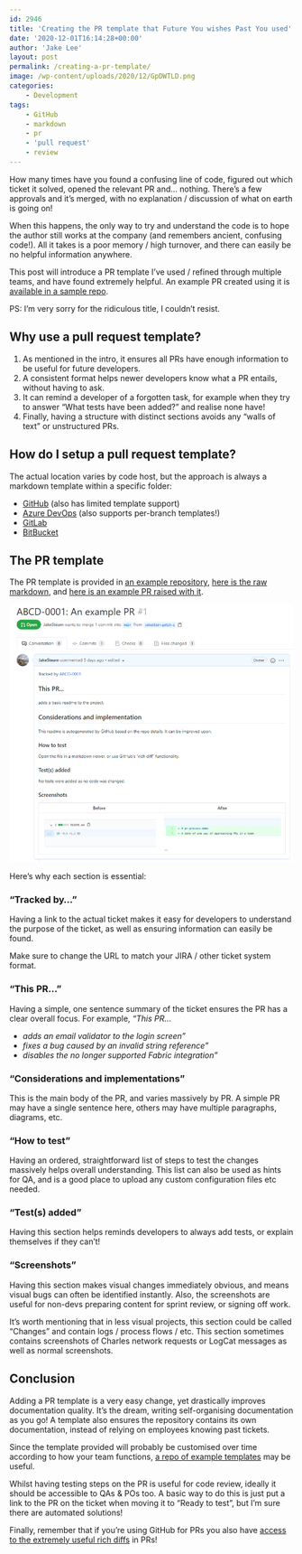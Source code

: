 ```yaml
---
id: 2946
title: 'Creating the PR template that Future You wishes Past You used'
date: '2020-12-01T16:14:28+00:00'
author: 'Jake Lee'
layout: post
permalink: /creating-a-pr-template/
image: /wp-content/uploads/2020/12/GpDWTLD.png
categories:
    - Development
tags:
    - GitHub
    - markdown
    - pr
    - 'pull request'
    - review
---
```


How many times have you found a confusing line of code, figured out which ticket it solved, opened the relevant PR and… nothing. There’s a few approvals and it’s merged, with no explanation / discussion of what on earth is going on!

When this happens, the only way to try and understand the code is to hope the author still works at the company (and remembers ancient, confusing code!). All it takes is a poor memory / high turnover, and there can easily be no helpful information anywhere.

This post will introduce a PR template I’ve used / refined through multiple teams, and have found extremely helpful. An example PR created using it is [available in a sample repo](https://github.com/JakeSteam/pr-process-demo/pull/1).

PS: I’m very sorry for the ridiculous title, I couldn’t resist.

## Why use a pull request template?

1. As mentioned in the intro, it ensures all PRs have enough information to be useful for future developers.
2. A consistent format helps newer developers know what a PR entails, without having to ask.
3. It can remind a developer of a forgotten task, for example when they try to answer “What tests have been added?” and realise none have!
4. Finally, having a structure with distinct sections avoids any “walls of text” or unstructured PRs.

## How do I setup a pull request template?

The actual location varies by code host, but the approach is always a markdown template within a specific folder:

- [GitHub](https://docs.github.com/en/free-pro-team@latest/github/building-a-strong-community/creating-a-pull-request-template-for-your-repository) (also has limited template support)
- [Azure DevOps](https://docs.microsoft.com/en-us/azure/devops/repos/git/pull-request-templates?view=azure-devops) (also supports per-branch templates!)
- [GitLab](https://docs.gitlab.com/ee/user/project/description_templates.html#creating-merge-request-templates)
- [BitBucket](https://bitbucket.org/blog/save-time-with-default-pull-request-descriptions)

## The PR template

The PR template is provided in [an example repository](https://github.com/JakeSteam/pr-process-demo), [here is the raw markdown](https://raw.githubusercontent.com/JakeSteam/pr-process-demo/main/.github/pull_request_template.md), and [here is an example PR raised with it](https://github.com/JakeSteam/pr-process-demo/pull/1).

[![Example PR screenshot](/wp-content/uploads/2020/12/kVXcYMQ.png)](/wp-content/uploads/2020/12/kVXcYMQ.png)

Here’s why each section is essential:

### “Tracked by…”

Having a link to the actual ticket makes it easy for developers to understand the purpose of the ticket, as well as ensuring information can easily be found.

Make sure to change the URL to match your JIRA / other ticket system format.

### “This PR…”

Having a simple, one sentence summary of the ticket ensures the PR has a clear overall focus. For example, *“This PR..*.

- *adds an email validator to the login screen”*
- *fixes a bug caused by an invalid string reference”*
- *disables the no longer supported Fabric integration”*

### “Considerations and implementations”

This is the main body of the PR, and varies massively by PR. A simple PR may have a single sentence here, others may have multiple paragraphs, diagrams, etc.

### “How to test”

Having an ordered, straightforward list of steps to test the changes massively helps overall understanding. This list can also be used as hints for QA, and is a good place to upload any custom configuration files etc needed.

### “Test(s) added”

Having this section helps reminds developers to always add tests, or explain themselves if they can’t!

### “Screenshots”

Having this section makes visual changes immediately obvious, and means visual bugs can often be identified instantly. Also, the screenshots are useful for non-devs preparing content for sprint review, or signing off work.

It’s worth mentioning that in less visual projects, this section could be called “Changes” and contain logs / process flows / etc. This section sometimes contains screenshots of Charles network requests or LogCat messages as well as normal screenshots.

## Conclusion

Adding a PR template is a very easy change, yet drastically improves documentation quality. It’s the dream, writing self-organising documentation as you go! A template also ensures the repository contains its own documentation, instead of relying on employees knowing past tickets.

Since the template provided will probably be customised over time according to how your team functions, [a repo of example templates](https://github.com/stevemao/github-issue-templates) may be useful.

Whilst having testing steps on the PR is useful for code review, ideally it should be accessible to QAs &amp; POs too. A basic way to do this is just put a link to the PR on the ticket when moving it to “Ready to test”, but I’m sure there are automated solutions!

Finally, remember that if you’re using GitHub for PRs you also have [access to the extremely useful rich diffs](/exploring-pull-requests-with-githubs-rich-diff-functionality/) in PRs!